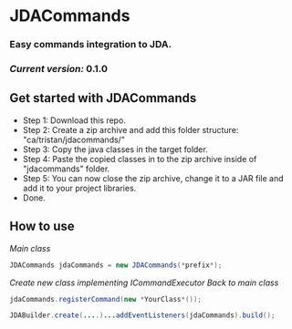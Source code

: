 # JDACommands

### Easy commands integration to JDA.
### *Current version:* **0.1.0**

## Get started with JDACommands
- Step 1: Download this repo.
- Step 2: Create a zip archive and add this folder structure: "ca/tristan/jdacommands/"
- Step 3: Copy the java classes in the target folder.
- Step 4: Paste the copied classes in to the zip archive inside of "jdacommands" folder.
- Step 5: You can now close the zip archive, change it to a JAR file and add it to your project libraries.
- Done.

## How to use
*Main class*
```java
JDACommands jdaCommands = new JDACommands(*prefix*);
```
*Create new class implementing ICommandExecutor*
*Back to main class*
```java
jdaCommands.registerCommand(new *YourClass*());

JDABuilder.create(....)...addEventListeners(jdaCommands).build();
```
